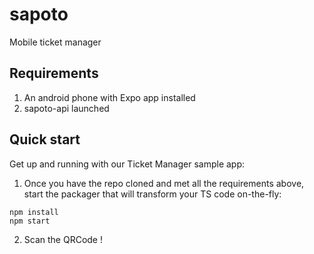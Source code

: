 # sapoto
Mobile ticket manager

## Requirements

1. An android phone with Expo app installed
2. sapoto-api launched

## Quick start

Get up and running with our Ticket Manager sample app:

1. Once you have the repo cloned and met all the requirements above, start the
packager that will transform your TS code on-the-fly:
```
npm install
npm start
```
2. Scan the QRCode !